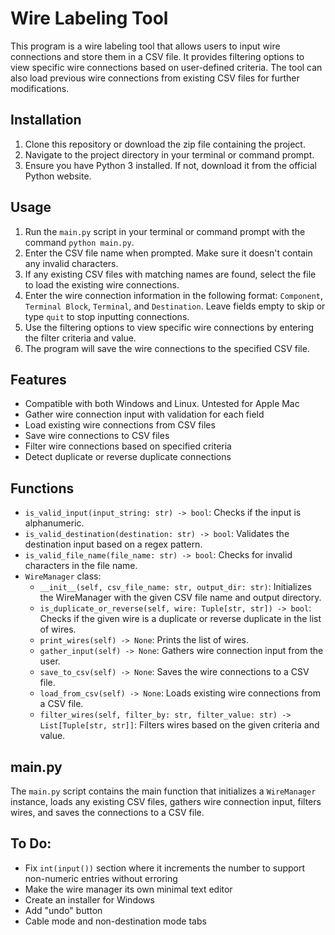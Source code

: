 # Wire Labeling Tool

This program is a wire labeling tool that allows users to input wire connections and store them in a CSV file. It provides filtering options to view specific wire connections based on user-defined criteria. The tool can also load previous wire connections from existing CSV files for further modifications.

## Installation

1. Clone this repository or download the zip file containing the project.
2. Navigate to the project directory in your terminal or command prompt.
3. Ensure you have Python 3 installed. If not, download it from the official Python website.

## Usage

1. Run the `main.py` script in your terminal or command prompt with the command `python main.py`.
2. Enter the CSV file name when prompted. Make sure it doesn't contain any invalid characters.
3. If any existing CSV files with matching names are found, select the file to load the existing wire connections.
4. Enter the wire connection information in the following format: `Component`, `Terminal Block`, `Terminal`, and `Destination`. Leave fields empty to skip or type `quit` to stop inputting connections.
5. Use the filtering options to view specific wire connections by entering the filter criteria and value.
6. The program will save the wire connections to the specified CSV file.

## Features

- Compatible with both Windows and Linux. Untested for Apple Mac
- Gather wire connection input with validation for each field
- Load existing wire connections from CSV files
- Save wire connections to CSV files
- Filter wire connections based on specified criteria
- Detect duplicate or reverse duplicate connections

## Functions

- `is_valid_input(input_string: str) -> bool`: Checks if the input is alphanumeric.
- `is_valid_destination(destination: str) -> bool`: Validates the destination input based on a regex pattern.
- `is_valid_file_name(file_name: str) -> bool`: Checks for invalid characters in the file name.
- `WireManager` class:
  - `__init__(self, csv_file_name: str, output_dir: str)`: Initializes the WireManager with the given CSV file name and output directory.
  - `is_duplicate_or_reverse(self, wire: Tuple[str, str]) -> bool`: Checks if the given wire is a duplicate or reverse duplicate in the list of wires.
  - `print_wires(self) -> None`: Prints the list of wires.
  - `gather_input(self) -> None`: Gathers wire connection input from the user.
  - `save_to_csv(self) -> None`: Saves the wire connections to a CSV file.
  - `load_from_csv(self) -> None`: Loads existing wire connections from a CSV file.
  - `filter_wires(self, filter_by: str, filter_value: str) -> List[Tuple[str, str]]`: Filters wires based on the given criteria and value.

## main.py

The `main.py` script contains the main function that initializes a `WireManager` instance, loads any existing CSV files, gathers wire connection input, filters wires, and saves the connections to a CSV file.

## To Do:

- Fix `int(input())` section where it increments the number to support non-numeric entries without erroring
- Make the wire manager its own minimal text editor
- Create an installer for Windows
- Add "undo" button
- Cable mode and non-destination mode tabs

